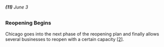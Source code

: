 ###### **(11)** June 3

### Reopening Begins

Chicago goes into the next phase of the reopening plan and finally allows several businesses to reopen with a certain capacity [[2]](https://abc7chicago.com/coronavirus-chicago-illinois-update-cases-covid-19-news/5973196/). 